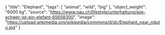 {
  "title": "Elephant",
  "tags": [
    "animal",
    "wild",
    "big"
  ],
  "object_weight": "6000 kg",
  "source": "https://www.nau.ch/lifestyle/unterhaltung/wie-schwer-ist-ein-elefant-65658300",
  "image": "https://upload.wikimedia.org/wikipedia/commons/d/dc/Elephant_near_ndutu.jpg"
}